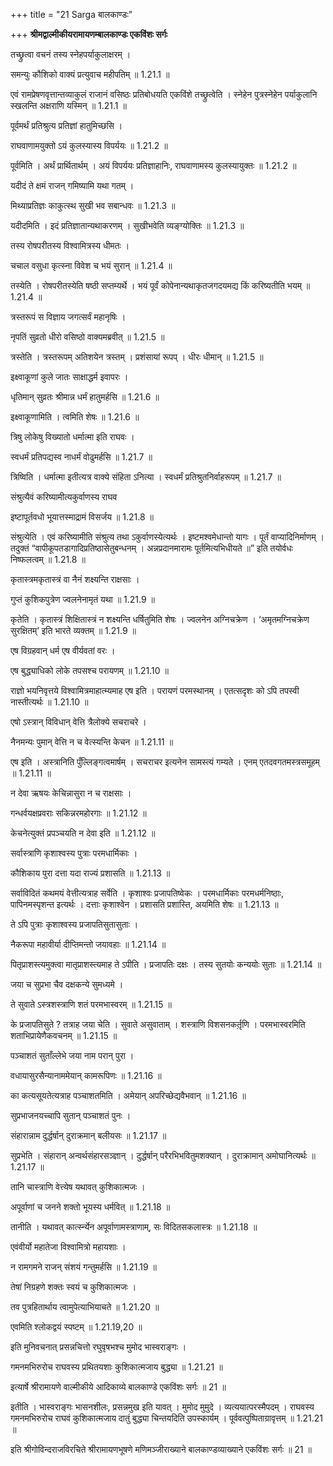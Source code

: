 +++
title = "21 Sarga बालकाण्डः"

+++
**श्रीमद्वाल्मीकीयरामायणम्बालकाण्डः एकविंशः सर्गः**

तच्छ्रुत्वा वचनं तस्य स्नेहपर्याकुलाक्षरम् ।

समन्युः कौशिको वाक्यं प्रत्युवाच महीपतिम् ॥ 1.21.1 ॥

एवं रामप्रेषणवृत्तान्तव्याकुलं राजानं वसिष्ठः प्रतिबोधयति एकविंशे तच्छ्रुत्वेति । स्नेहेन पुत्रस्नेहेन पर्याकुलानि स्खलन्ति अक्षराणि यस्मिन् ॥ 1.21.1 ॥

पूर्वमर्थं प्रतिश्रुत्य प्रतिज्ञां हातुमिच्छसि ।

राघवाणामयुक्तो ऽयं कुलस्यास्य विपर्ययः ॥ 1.21.2 ॥

पूर्वमिति । अर्थं प्रार्थितार्थम् । अयं विपर्ययः प्रतिज्ञाहानिः, राघवाणामस्य कुलस्यायुक्तः ॥ 1.21.2 ॥

यदीदं ते क्षमं राजन् गमिष्यामि यथा गतम् ।

मिथ्याप्रतिज्ञः काकुत्स्थ सुखी भव सबान्धवः ॥ 1.21.3 ॥

यदीदमिति । इदं प्रतिज्ञातान्यथाकरणम् । सुखीभवेति व्यङ्ग्योक्तिः ॥ 1.21.3 ॥

तस्य रोषपरीतस्य विश्वामित्रस्य धीमतः ।

चचाल वसुधा कृत्स्ना विवेश च भयं सुरान् ॥ 1.21.4 ॥

तस्येति । रोषपरीतस्येति षष्ठी सप्तम्यर्थे । भयं पूर्वं कोपेनान्यथाकृतजगदयमद्य किं करिष्यतीति भयम् ॥ 1.21.4 ॥

त्रस्तरूपं स विज्ञाय जगत्सर्वं महानृषिः ।

नृपतिं सुव्रतो धीरो वसिष्ठो वाक्यमब्रवीत् ॥ 1.21.5 ॥

त्रस्तेति । त्रस्तरूपम् अतिशयेन त्रस्तम् । प्रशंसायां रूपप् । धीरः धीमान् ॥ 1.21.5 ॥

इक्ष्वाकूणां कुले जातः साक्षाद्धर्म इवापरः ।

धृतिमान् सुव्रतः श्रीमान्न धर्मं हातुमर्हसि ॥ 1.21.6 ॥

इक्ष्वाकूणामिति । त्वमिति शेषः ॥ 1.21.6 ॥

त्रिषु लोकेषु विख्यातो धर्मात्मा इति राघवः ।

स्वधर्मं प्रतिपद्यस्व नाधर्मं वोढुमर्हसि ॥ 1.21.7 ॥

त्रिष्विति । धर्मात्मा इतीत्यत्र वाक्ये संहिता ऽनित्या । स्वधर्मं प्रतिश्रुतनिर्वाहरूपम् ॥ 1.21.7 ॥

संश्रुत्यैवं करिष्यामीत्यकुर्वाणस्य राघव

इष्टापूर्तवधो भूयात्तस्माद्रामं विसर्जय ॥ 1.21.8 ॥

संश्रुत्येति । एवं करिष्यामीति संश्रुत्य तथा ऽकुर्वाणस्येत्यर्थः । इष्टमश्वमेधान्तो यागः । पूर्तं वाप्यादिनिर्माणम् । तदुक्तं “वापीकूपतडागादिप्रतिष्ठासेतुबन्धनम् । अन्नप्रदानमारामः पूर्तमित्यभिधीयते ॥” इति तयोर्वधः निष्फलत्वम् ॥ 1.21.8 ॥

कृतास्त्रमकृतास्त्रं वा नैनं शक्ष्यन्ति राक्षसाः ।

गुप्तं कुशिकपुत्रेण ज्वलनेनामृतं यथा ॥ 1.21.9 ॥

कृतेति । कृतास्त्रं शिक्षितास्त्रं न शक्ष्यन्ति धर्षितुमिति शेषः । ज्वलनेन अग्निचक्रेण । ‘अमृतमग्निचक्रेण सुरक्षितम्’ इति भारते व्यक्तम् ॥ 1.21.9 ॥

एष विग्रहवान् धर्म एष वीर्यवतां वरः ।

एष बुद्ध्याधिको लोके तपसश्च परायणम् ॥ 1.21.10 ॥

राज्ञो भयनिवृत्तये विश्वामित्रमाहात्म्यमाह एष इति । परायणं परमस्थानम् । एतत्सदृशः को ऽपि तपस्वी नास्तीत्यर्थः ॥ 1.21.10 ॥

एषो ऽस्त्रान् विविधान् वेत्ति त्रैलोक्ये सचराचरे ।

नैनमन्यः पुमान् वेत्ति न च वेत्स्यन्ति केचन ॥ 1.21.11 ॥

एष इति । अस्त्रानिति पुँल्लिङ्गत्वमार्षम् । सचराचर इत्यनेन सामस्त्यं गम्यते । एनम् एतदवगतमस्त्रसमूहम् ॥ 1.21.11 ॥

न देवा ऋषयः केचिन्नासुरा न च राक्षसाः ।

गन्धर्वयक्षप्रवराः सकिन्नरमहोरगाः ॥ 1.21.12 ॥

केचनेत्युक्तं प्रपञ्चयति न देवा इति ॥ 1.21.12 ॥

सर्वास्त्राणि कृशाश्वस्य पुत्राः परमधार्मिकाः ।

कौशिकाय पुरा दत्ता यदा राज्यं प्रशासति ॥ 1.21.13 ॥

सर्वाविदितं कथमयं वेत्तीत्यत्राह सर्वेति । कृशाश्वः प्रजापतिष्वेकः । परमधार्मिकाः परमधर्मनिष्ठाः, पापिनमस्पृशन्त इत्यर्थः । दत्ताः कृशाश्वेन । प्रशासति प्रशास्ति, अयमिति शेषः ॥ 1.21.13 ॥

ते ऽपि पुत्राः कृशाश्वस्य प्रजापतिसुतासुताः ।

नैकरूपा महावीर्या दीप्तिमन्तो जयावहाः ॥ 1.21.14 ॥

पितृप्राशस्त्यमुक्त्वा मातृप्राशस्त्यमाह ते ऽपीति । प्रजापतिः दक्षः । तस्य सुतयोः कन्ययोः सुताः ॥ 1.21.14 ॥

जया च सुप्रभा चैव दक्षकन्ये सुमध्यमे ।

ते सुवाते ऽस्त्रशस्त्राणि शतं परमभास्वरम् ॥ 1.21.15 ॥

के प्रजापतिसुते ? तत्राह जया चेति । सुवाते असुवाताम् । शस्त्राणि विशसनकर्तृ़णि । परमभास्वरमिति शताभिप्रायेणैकवचनम् ॥ 1.21.15 ॥

पञ्चाशतं सुताँल्लेभे जया नाम परान् पुरा ।

वधायासुरसैन्यानाममेयान् कामरूपिणः ॥ 1.21.16 ॥

का कत्यसूयतेत्यत्राह पञ्चाशतमिति । अमेयान् अपरिच्छेद्यवैभवान् ॥ 1.21.16 ॥

सुप्रभाजनयच्चापि सुतान् पञ्चाशतं पुनः ।

संहारान्नाम दुर्द्धर्षान् दुराक्रमान् बलीयसः ॥ 1.21.17 ॥

सुप्रभेति । संहारान् अन्वर्थसंहारसञ्ज्ञान् । दुर्द्धर्षान् परैरभिभवितुमशक्यान् । दुराक्रामान् अमोघानित्यर्थः ॥ 1.21.17 ॥

तानि चास्त्राणि वेत्त्येष यथावत् कुशिकात्मजः ।

अपूर्वाणां च जनने शक्तो भूयस्य धर्मवित् ॥ 1.21.18 ॥

तानीति । यथावत् कार्त्स्न्येन अपूर्वाणामस्त्राणाम्, सः विदितसकलास्त्रः ॥ 1.21.18 ॥

एवंवीर्यो महातेजा विश्वामित्रो महायशाः ।

न रामगमने राजन् संशयं गन्तुमर्हसि ॥ 1.21.19 ॥

तेषां निग्रहणे शक्तः स्वयं च कुशिकात्मजः ।

तव पुत्रहितार्थाय त्वामुपेत्याभियाचते ॥ 1.21.20 ॥

एवमिति श्लोकद्वयं स्पष्टम् ॥ 1.21.19,20 ॥

इति मुनिवचनात् प्रसन्नचित्तो रघुवृषभश्च मुमोद भास्वराङ्गः ।

गमनमभिरुरोच राघवस्य प्रथितयशाः कुशिकात्मजाय बुद्ध्या ॥ 1.21.21 ॥

इत्यार्षे श्रीरामायणे वाल्मीकीये आदिकाव्ये बालकाण्डे एकविंशः सर्गः ॥ 21 ॥

इतीति । भास्वराङ्गः भासनशीलः, प्रसन्नमुख इति यावत् । मुमोद मुमुदे । व्यत्ययात्परस्मैपदम् । राघवस्य गमनमभिरुरोच राघवं कुशिकात्मजाय दातुं बुद्ध्या चिन्तयदिति उपस्कार्यम् । पूर्ववत्पुष्पिताग्रावृत्तम् ॥ 1.21.21 ॥

इति श्रीगोविन्दराजविरचिते श्रीरामायणभूषणे मणिमञ्जीराख्याने बालकाण्डव्याख्याने एकविंशः सर्गः ॥ 21 ॥
